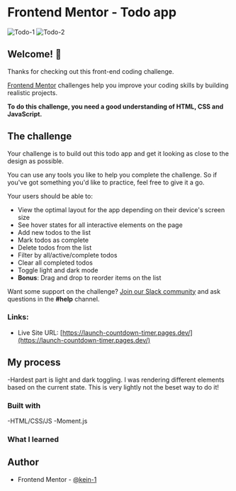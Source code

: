 # Frontend Mentor - Todo app

![Todo-1](https://user-images.githubusercontent.com/87039063/193351712-2dcaeac0-6538-40fc-84f5-31c522239c50.png)
![Todo-2](https://user-images.githubusercontent.com/87039063/193351715-8d3e385f-e2c5-4b09-8340-2a0eef70df0b.png)

## Welcome! 👋

Thanks for checking out this front-end coding challenge.

[Frontend Mentor](https://www.frontendmentor.io) challenges help you improve your coding skills by building realistic projects.

**To do this challenge, you need a good understanding of HTML, CSS and JavaScript.**

## The challenge

Your challenge is to build out this todo app and get it looking as close to the design as possible.

You can use any tools you like to help you complete the challenge. So if you've got something you'd like to practice, feel free to give it a go.

Your users should be able to:

- View the optimal layout for the app depending on their device's screen size
- See hover states for all interactive elements on the page
- Add new todos to the list
- Mark todos as complete
- Delete todos from the list
- Filter by all/active/complete todos
- Clear all completed todos
- Toggle light and dark mode
- **Bonus**: Drag and drop to reorder items on the list

Want some support on the challenge? [Join our Slack community](https://www.frontendmentor.io/slack) and ask questions in the **#help** channel.

### Links:

- Live Site URL: [https://launch-countdown-timer.pages.dev/](https://launch-countdown-timer.pages.dev/)

## My process

-Hardest part is light and dark toggling. I was rendering different elements based on the 
current state. This is very lightly not the beset way to do it!


### Built with

-HTML/CSS/JS
-Moment.js
### What I learned


## Author

- Frontend Mentor - [@kein-1](https://www.frontendmentor.io/profile/kein-1)
